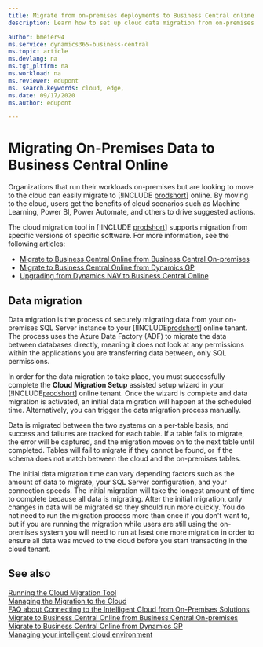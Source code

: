 ```yaml
---
title: Migrate from on-premises deployments to Business Central online
description: Learn how to set up cloud data migration from on-premises to your Business Central tenant so you can migrate to the cloud version of Business Central.

author: bmeier94
ms.service: dynamics365-business-central
ms.topic: article
ms.devlang: na
ms.tgt_pltfrm: na
ms.workload: na
ms.reviewer: edupont
ms. search.keywords: cloud, edge,
ms.date: 09/17/2020
ms.author: edupont

---
```


# Migrating On-Premises Data to Business Central Online

Organizations that run their workloads on-premises but are looking to move to the cloud can easily migrate to [!INCLUDE [prodshort](../developer/includes/prodshort.md)] online. By moving to the cloud, users get the benefits of cloud scenarios such as Machine Learning, Power BI, Power Automate, and others to drive suggested actions.  

The cloud migration tool in [!INCLUDE [prodshort](../developer/includes/prodshort.md)] supports migration from specific versions of specific software. For more information, see the following articles:

* [Migrate to Business Central Online from Business Central On-premises](migrate-business-central-on-premises.md)  
* [Migrate to Business Central Online from Dynamics GP](migrate-dynamics-gp.md)  
* [Upgrading from Dynamics NAV to Business Central Online](../upgrade/Upgrade-Considerations.md#online)

## Data migration

Data migration is the process of securely migrating data from your on-premises SQL Server instance to your [!INCLUDE[prodshort](../developer/includes/prodshort.md)] online tenant. The process uses the Azure Data Factory (ADF) to migrate the data between databases directly, meaning it does not look at any permissions within the applications you are transferring data between, only SQL permissions.  

In order for the data migration to take place, you must successfully complete the **Cloud Migration Setup** assisted setup wizard in your [!INCLUDE[prodshort](../developer/includes/prodshort.md)] online tenant. Once the wizard is complete and data migration is activated, an initial data migration will happen at the scheduled time. Alternatively, you can trigger the data migration process manually.  

Data is migrated between the two systems on a per-table basis, and success and failures are tracked for each table. If a table fails to migrate, the error will be captured, and the migration moves on to the next table until completed. Tables will fail to migrate if they cannot be found, or if the schema does not match between the cloud and the on-premises tables.  

The initial data migration time can vary depending factors such as the amount of data to migrate, your SQL Server configuration, and your connection speeds. The initial migration will take the longest amount of time to complete because all data is migrating. After the initial migration, only changes in data will be migrated so they should run more quickly.  You do not need to run the migration process more than once if you don't want to, but if you are running the migration while users are still using the on-premises system you will need to run at least one more migration in order to ensure all data was moved to the cloud before you start transacting in the cloud tenant.  

## See also

[Running the Cloud Migration Tool](migration-tool.md)  
[Managing the Migration to the Cloud](migration-management.md)  
[FAQ about Connecting to the Intelligent Cloud from On-Premises Solutions](FAQ-Intelligent-Cloud.md)  
[Migrate to Business Central Online from Business Central On-premises](migrate-business-central-on-premises.md)  
[Migrate to Business Central Online from Dynamics GP](migrate-dynamics-gp.md)  
[Managing your intelligent cloud environment](manage-intelligent-edge.md)  
